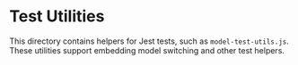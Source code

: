 # Test Utilities

This directory contains helpers for Jest tests, such as `model-test-utils.js`.
These utilities support embedding model switching and other test helpers.
